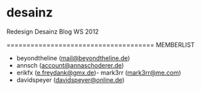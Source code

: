 desainz
=====================================

Redesign Desainz Blog WS 2012

=====================================
MEMBERLIST
- beyondtheline (mail@beyondtheline.de)
- annsch (account@annaschoderer.de)
- erikfx (e.freydank@gmx.de)- mark3rr (mark3rr@me.com)
- davidspeyer (davidspeyer@online.de)